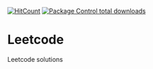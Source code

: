 [![HitCount](http://hits.dwyl.com/vsuraj3/vsuraj3/Leetcode.svg)](http://hits.dwyl.com/vsuraj3/vsuraj3/Leetcode)
[![Package Control total downloads](https://img.shields.io/vsuraj3/vsuraj3/Leetcode.svg)](https://github.com/vsuraj3/Leetcode)
# Leetcode
Leetcode solutions
